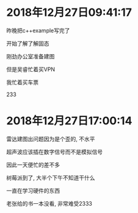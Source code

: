 # 2018年12月27日09:41:17

昨晚把c++example写完了

开始了解了解固态

刚劲办公室准备建图

但是吴睿忙着买VPN

我忙着买车票

233





# 2018年12月27日17:00:14

雷达建图出问题因为是个歪的, 不水平

超声波应该插在数字信号而不是模拟信号

因此一天便忙的差不多



树莓派到了, 大半个下午不知道干什么

一直在学习硬件的东西

老张给的书一本没看, 非常难受2333